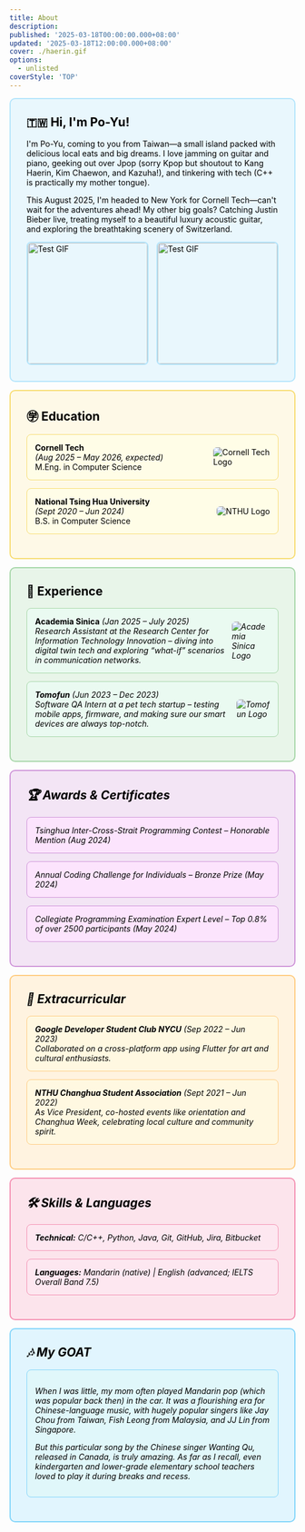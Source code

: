 ```yaml
---
title: About
description: 
published: '2025-03-18T00:00:00.000+08:00'
updated: '2025-03-18T12:00:00.000+08:00'
cover: ./haerin.gif
options:
  - unlisted
coverStyle: 'TOP'
---
```


<script lang="ts">
  import Youtube from '$lib/components/youtube.svelte'
</script>
<div style="color: #000 !important;">
<!-- About Me Widget with GIF Subwidgets -->
<div class="widget" style="padding: 2em; margin: 1em 0; background: #e9f7fd; border: 2px solid #b3e5fc; border-radius: 10px;">
  <h2 style="margin-top:0;color: #000 !important;">🇹🇼 Hi, I'm Po-Yu!</h2>
  <p>
    I'm Po-Yu, coming to you from Taiwan—a small island packed with delicious local eats and big dreams.
    I love jamming on guitar and piano, geeking out over Jpop (sorry Kpop but shoutout to Kang Haerin, Kim Chaewon, and Kazuha!),
    and tinkering with tech (C++ is practically my mother tongue).
  </p>
  <p>
    This August 2025, I'm headed to New York for Cornell Tech—can't wait for the adventures ahead!
    My other big goals? Catching Justin Bieber live, treating myself to a beautiful luxury acoustic guitar,
    and exploring the breathtaking scenery of Switzerland.
  </p>
  <div style="display: flex; justify-content: space-between; gap: 1em; margin-top: 1em;">
  <!-- GIF Subwidgets Container -->
  <div style="width: 48%; height: 0; padding-bottom: 48%; position: relative; border: 2px solid #b3e5fc; border-radius: 8px; overflow: hidden;">
  <img 
    src="https://media3.giphy.com/media/v1.Y2lkPTc5MGI3NjExOTAzN2pncWE4MGwxN2V6OW5pOGE5NWM0d3pnamR4OTNxcTQ4dWRsMiZlcD12MV9pbnRlcm5hbF9naWZfYnlfaWQmY3Q9Zw/j6ooYVKHGVtrDsxev5/giphy.gif" 
    alt="Test GIF"
    style="position: absolute; top: 0; left: 0; width: 100%; height: 100%; object-fit: cover;" 
  />
  </div>

  <div style="width: 48%; height: 0; padding-bottom: 48%; position: relative; border: 2px solid #b3e5fc; border-radius: 8px; overflow: hidden;">
  <img 
    src="https://media2.giphy.com/media/v1.Y2lkPTc5MGI3NjExNXUxOGdqeXFiaHBnbXUxY3puY292bmg4amo3eXE3b24xb2tiNXZpeCZlcD12MV9pbnRlcm5hbF9naWZfYnlfaWQmY3Q9Zw/Nl9dMqCPdrZSVOk9lY/giphy.gif" 
    alt="Test GIF"
    style="position: absolute; top: 0; left: 0; width: 100%; height: 100%; object-fit: cover;" 
  />
  </div>
  </div>
</div>


<!-- Education Widget -->
<div style="padding: 2em; margin: 1em 0; background: #fef9e7; border: 2px solid #f7dc6f; border-radius: 10px;">
  <h2 style="margin-top:0;color: #000 !important;">㊫ Education</h2>
  
  <!-- Education Item: Cornell Tech -->
  <div style="
    margin: 1em 0; 
    padding: 1em; 
    background: #fffde7; 
    border: 1px solid #f7dc6f; 
    border-radius: 8px; 
    display: flex; 
    justify-content: space-between; 
    align-items: center;
  ">
    <!-- Text Content -->
    <div>
      <strong>Cornell Tech</strong><br/>
      <em>(Aug 2025 – May 2026, expected)</em><br/>
      M.Eng. in Computer Science
    </div>
    <!-- Logo (replace with your local file path) -->
    <img 
      src="https://cdn.freebiesupply.com/logos/large/2x/cornell-big-red-3-logo-png-transparent.png" 
      alt="Cornell Tech Logo" 
      style="max-width: 100px; height: auto; border-radius: 6px;"
    />
  </div>

  <!-- Education Item: National Tsing Hua University -->
  <div style="
    margin: 1em 0; 
    padding: 1em; 
    background: #fffde7; 
    border: 1px solid #f7dc6f; 
    border-radius: 8px; 
    display: flex; 
    justify-content: space-between; 
    align-items: center;
  ">
    <!-- Text Content -->
    <div>
      <strong>National Tsing Hua University</strong><br/>
      <em>(Sept 2020 – Jun 2024)</em><br/>
      B.S. in Computer Science
    </div>
    <!-- Logo (replace with your local file path) -->
    <img 
      src="https://i.ibb.co/b5rx6cdM/nthu-logo.jpg" 
      alt="NTHU Logo" 
      style="max-width: 100px; height: auto; border-radius: 6px;"
    />
  </div>
</div>


<!-- Experience Widget -->
<div style="padding: 2em; margin: 1em 0; background: #e8f5e9; border: 2px solid #a5d6a7; border-radius: 10px;">
  <h2 style="margin-top:0;color: #000 !important;">🏇 Experience</h2>
  
  <!-- Experience Item: Academia Sinica -->
  <div style="
    margin: 1em 0; 
    padding: 1em; 
    background: #eafaf1; 
    border: 1px solid #a5d6a7; 
    border-radius: 8px;
    display: flex; 
    justify-content: space-between; 
    align-items: center;
  ">
    <!-- Text Content -->
    <div>
      <strong>Academia Sinica</strong> <em>(Jan 2025 – July 2025)<em/><br/>
      Research Assistant at the Research Center for Information Technology Innovation – diving into digital twin tech and exploring “what-if” scenarios in communication networks.
    </div>
    <!-- Logo (Replace the src with your actual image link or local path) -->
    <img 
      src="https://aassrec.org/wp-content/uploads/2020/06/Academia-Sinica-Logo.png" 
      alt="Academia Sinica Logo" 
      style="max-width: 90px; height: auto; border-radius: 6px;"
    />
  </div>
  
  <!-- Experience Item: Tomofun -->
  <div style="
    margin: 1em 0; 
    padding: 1em; 
    background: #eafaf1; 
    border: 1px solid #a5d6a7; 
    border-radius: 8px;
    display: flex; 
    justify-content: space-between; 
    align-items: center;
  ">
    <!-- Text Content -->
    <div>
      <strong>Tomofun</strong> <em>(Jun 2023 – Dec 2023)</em><br/>
      Software QA Intern at a pet tech startup – testing mobile apps, firmware, and making sure our smart devices are always top-notch.
    </div>
    <!-- Logo (Replace the src with your actual image link or local path) -->
    <img 
      src="https://media.cakeresume.com/image/upload/s--xl6aFWGL--/c_pad,fl_png8,h_400,w_400/v1594890273/ztfrcn5jli33qaw9bpsz.png" 
      alt="Tomofun Logo" 
      style="max-width: 90px; height: auto; border-radius: 6px;"
    />
  </div>
</div>

<!-- Awards & Certificates Widget -->
<div style="padding: 2em; margin: 1em 0; background: #f3e5f5; border: 2px solid #ce93d8; border-radius: 10px;">
  <h2 style="margin-top:0;color: #000 !important;">🏆 Awards & Certificates</h2>
  
  <!-- Award Item: Tsinghua Inter-Cross-Strait Programming Contest -->
  <div style="margin: 1em 0; padding: 1em; background: #fce4fd; border: 1px solid #ce93d8; border-radius: 8px;">
    Tsinghua Inter-Cross-Strait Programming Contest – Honorable Mention (Aug 2024)
  </div>
  
  <!-- Award Item: Annual Coding Challenge for Individuals -->
  <div style="margin: 1em 0; padding: 1em; background: #fce4fd; border: 1px solid #ce93d8; border-radius: 8px;">
    Annual Coding Challenge for Individuals – Bronze Prize (May 2024)
  </div>
  
  <!-- Award Item: Collegiate Programming Examination Expert Level -->
  <div style="margin: 1em 0; padding: 1em; background: #fce4fd; border: 1px solid #ce93d8; border-radius: 8px;">
    Collegiate Programming Examination Expert Level – Top 0.8% of over 2500 participants (May 2024)
  </div>
</div>

<!-- Extracurricular Widget -->
<div style="padding: 2em; margin: 1em 0; background: #fff3e0; border: 2px solid #ffcc80; border-radius: 10px;">
  <h2 style="margin-top:0;color: #000 !important;">🎉 Extracurricular</h2>
  
  <!-- Extracurricular Item: GDSC NYCU -->
  <div style="margin: 1em 0; padding: 1em; background: #fff8e1; border: 1px solid #ffcc80; border-radius: 8px;">
    <strong>Google Developer Student Club NYCU</strong> (Sep 2022 – Jun 2023)<br/>
    Collaborated on a cross-platform app using Flutter for art and cultural enthusiasts.
  </div>
  
  <!-- Extracurricular Item: NTHU Changhua Student Association -->
  <div style="margin: 1em 0; padding: 1em; background: #fff8e1; border: 1px solid #ffcc80; border-radius: 8px;">
    <strong>NTHU Changhua Student Association</strong> (Sept 2021 – Jun 2022)<br/>
    As Vice President, co-hosted events like orientation and Changhua Week, celebrating local culture and community spirit.
  </div>
</div>


<!-- Skills & Languages Widget -->
<div style="padding: 2em; margin: 1em 0; background: #fce4ec; border: 2px solid #f48fb1; border-radius: 10px;">
  <h2 style="margin-top:0; color: #000 !important;">🛠 Skills & Languages</h2>
  
  <!-- Technical Skills -->
  <div style="margin: 1em 0; padding: 1em; background: #fde7f0; border: 1px solid #f48fb1; border-radius: 8px;">
    <strong>Technical:</strong> C/C++, Python, Java, Git, GitHub, Jira, Bitbucket
  </div>
  
  <!-- Language Skills -->
  <div style="margin: 1em 0; padding: 1em; background: #fde7f0; border: 1px solid #f48fb1; border-radius: 8px;">
    <strong>Languages:</strong> Mandarin (native) | English (advanced; IELTS Overall Band 7.5)
  </div>
</div>
<!-- Personal Taste Widget -->
<div style="padding: 2em; margin: 1em 0; background: #e1f5fe; border: 2px solid #81d4fa; border-radius: 10px;">
  <h2 style="margin-top:0;color: #000 !important;">🎶 My GOAT</h2>
  
  <!-- Music Taste -->
  <div style="margin: 1em 0; padding: 1em; background: #e0f7fa; border: 1px solid #81d4fa; border-radius: 8px;">
    <p>When I was little, my mom often played Mandarin pop (which was popular back then) in the car. It was a flourishing era for Chinese-language music, with hugely popular singers like Jay Chou from Taiwan, Fish Leong from Malaysia, and JJ Lin from Singapore. </p>
    <p>But this particular song by the Chinese singer Wanting Qu, released in Canada, is truly amazing. As far as I recall, even kindergarten and lower-grade elementary school teachers loved to play it during breaks and recess.</p>
  </div>
  
  <Youtube id="w0dMz8RBG7g?si=VDg_hMp_1RfZlnMb"/>
</div>
</div>


<!-- Stelve Widget
<div class="stelve-widget" style="padding: 1em; margin-top: 1em; background: #f9f9f9; border-radius: 8px;">
  <p style="font-family: 'Courier New', Courier, monospace;">
    Keep exploring, keep coding, and most importantly, keep enjoying the ride!
  </p>
</div> -->
